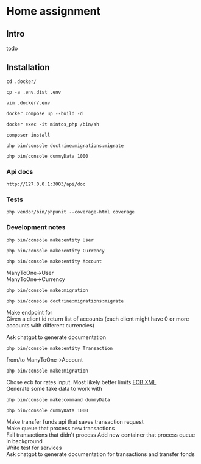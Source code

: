 # Home assignment

## Intro
todo

## Installation
```
cd .docker/
```
```
cp -a .env.dist .env
```
```
vim .docker/.env
```
```
docker compose up --build -d
```
```
docker exec -it mintos_php /bin/sh
```
```
composer install
```
```
php bin/console doctrine:migrations:migrate
```
```
php bin/console dummyData 1000
```
### Api docs
```
http://127.0.0.1:3003/api/doc
```

### Tests
```
php vendor/bin/phpunit --coverage-html coverage
```

### Development notes
```
php bin/console make:entity User
```
```
php bin/console make:entity Currency
```
```
php bin/console make:entity Account
```
ManyToOne->User  
ManyToOne->Currency
```
php bin/console make:migration
```
```
php bin/console doctrine:migrations:migrate
```
Make endpoint for  
Given a client id return list of accounts (each client might have 0 or more accounts
with different currencies)  

Ask chatgpt to generate documentation
```
php bin/console make:entity Transaction
```
from/to ManyToOne->Account
```
php bin/console make:migration
```
Chose ecb for rates input. Most likely better limits
[ECB XML](http://www.ecb.int/stats/eurofxref/eurofxref-daily.xml)  
Generate some fake data to work with
```
php bin/console make:command dummyData
```
```
php bin/console dummyData 1000
```
Make transfer funds api that saves transaction request  
Make queue that process new transactions  
Fail transactions that didn't process
Add new container that process queue in background  
Write test for services  
Ask chatgpt to generate documentation for transactions and transfer fonds
```
```
```
```
```
```
```
```

